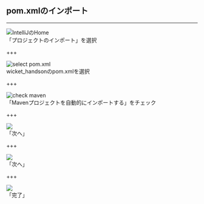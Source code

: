 ## pom.xmlのインポート

---

![IntelliJのHome](https://i.imgur.com/qnNS56D.png)<br>
「プロジェクトのインポート」を選択

+++

![select pom.xml](https://i.imgur.com/kTf0Kl5.png)<br>
wicket_handsonのpom.xmlを選択

+++

![check maven](https://i.imgur.com/thTbP8A.png)<br>
「Mavenプロジェクトを自動的にインポートする」をチェック

+++

![](https://i.imgur.com/jHCgKZo.png)<br>
「次へ」

+++

![](https://i.imgur.com/oiqShRd.png)<br>
「次へ」

+++

![](https://i.imgur.com/l2GLEF0.png)<br>
「完了」

